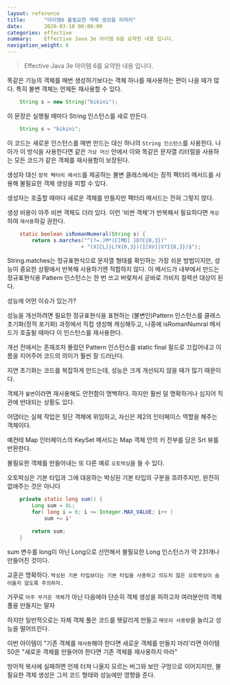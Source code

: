 ```yaml
---
layout: reference
title:      "아이템6 불필요한 객체 생성을 피하라"
date:       2020-03-10 00:00:00
categories: effective
summary:    Effective Java 3e 아이템 6을 요약한 내용 입니다.
navigation_weight: 6
---
```


> Effective Java 3e 아이템 6를 요약한 내용 입니다.

똑같은 기능의 객체를 매번 생성하기보다는 객체 하나를 재사용하는 편이 나을 때가 많다. 특히 불변 객체는 언제든 재사용할 수 있다. 
```java
    String s = new String("bikini");
```

이 문장은 실행될 때마다 String 인스턴스를 새로 만든다. 
```java
    String s = "bikini";
```

이 코드는 새로운 인스턴스를 매번 만드는 대신 하나의 `String 인스턴스`를 사용한다. 나아가 이 방식을 사용한다면 같은 `가상 머신` 안에서 이와 똑같은 문자열 리터럴을 사용하는 모든 코드가 같은 객체를 재사용함이 보장된다. 

생성자 대신 `정적 팩터리 메서드`를 제공하는 불변 클래스에서는 정적 팩터리 메서드를 사용해 불필요한 객체 생성을 피할 수 있다. 

생성자는 호출할 때마다 새로운 객체를 만들지만 팩터리 메서드는 전혀 그렇지 않다. 

생성 비용이 아주 비싼 객체도 더러 있다. 이런 '비싼 객체'가 반복해서 필요하다면 `캐싱`하여 `재사용`하길 권한다. 
```java
    static boolean isRomanNumeral(String s) {
    	return s.marches("^(?=.)M*(C[MD] }D?C{0,3})"
    					+ "(X[CL]}L?X{0,3})(I[XV]|V?I{0,3})$");
```
String.matches는 정규표현식으로 문자열 형태를 확인하는 가장 쉬운 방법이지만, 성능이 중요한 상황에서 반복해 사용하기엔 적합하지 않다. 이 메서드가 내부에서 만드는 정규표현식용 Pattern 인스턴스는 한 번 쓰고 버렺져서 곧바로 가비지 컬렉션 대상이 된다. 

성능에 어떤 이슈가 있는가?

성능을 개선하려면 필요한 정규표현식을 표현하는 (불변인)Pattern 인스턴스를 클래스 초기화(정적 포기화) 과정에서 직접 생성해 캐싱해두고, 나중에 isRomanNumral 메서드가 호출될 때마다 이 인스턴스를 재사용한다. 

개선 전에서는 존재조차 몰랐던 Pattern 인스턴스를 static final 필드로 끄집어내고 이름을 지어주어 코드의 의미가 훨씬 잘 드러난다. 

지연 초기화는 코드를 복잡하게 만드는데, 성능은 크게 개선되지 않을 때가 많기 때문이다. 

객체가 `불변`이라면 재사용해도 안전함이 명백하다. 하지만 훨씬 덜 명확하거나 심지어 직관에 반대되는 상황도 있다. 

어댑터는 실제 작업은 뒷단 객체에 위임하고, 자신은 제2의 인터페이스 역할을 해주는 객체이다. 

예컨테 Map 인터페이스의 KeySet 메서드는 Map 객체 안의 키 전부를 담은 Srt 뷰를 반환한다. 

불필요한 객체를 만들어내는 또 다른 예로 `오토박싱`을 들 수 있다. 

오토박싱은 기본 타입과 그에 대응하는 박싱된 기본 타입의 구분을 흐려주지만, 완전히 없애주는 것은 아니다
```java
    private static long sum() {
    	Long sum = 0L;
    	for( long i = 0; i <= Integer.MAX_VALUE; i++ )
    		sum += i'
    
    	return sum;
    }
```

sum 변수를 long이 아닌 Long으로 선언해서 불필요한 Long 인스턴스가 약 231개나 만들어진 것이다. 

교훈은 명확하다. `박싱된 기본 타입보다는 기본 타입을 사용하고 의도치 않은 오토박싱이 숨어들지 않도록 주의하자.` 

거꾸로 `아주 무거운 객체`가 아닌 다음에야 단순히 객체 생성을 피하고자 여러분만의 객체 풀을 만들지는 말자

하지만 일반적으로는 자체 객체 풀은 코드를 헷갈리게 만들고 `메모리 사용량`을 늘리고 성능을 떨어뜨린다. 

이번 아이템이 "기존 객체를 `재사용`해야 한다면 새로운 객체를 만들지 마라'라면 아이템 50은 "새로운 객체를 만들어야 한다면 기존 객체를 재사용하지 마라"

방어적 복사에 실패하면 언제 터져 나올지 모르는 버그와 보안 구멍으로 이어지지만, 불필요한 객체 생성은 그저 코드 형태와 성능에만 영향을 준다.